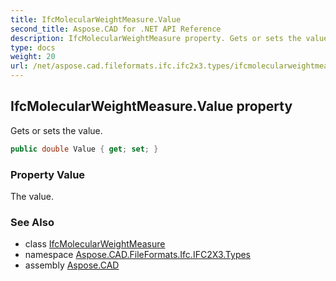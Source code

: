 ```yaml
---
title: IfcMolecularWeightMeasure.Value
second_title: Aspose.CAD for .NET API Reference
description: IfcMolecularWeightMeasure property. Gets or sets the value
type: docs
weight: 20
url: /net/aspose.cad.fileformats.ifc.ifc2x3.types/ifcmolecularweightmeasure/value/
---
```

## IfcMolecularWeightMeasure.Value property

Gets or sets the value.

```csharp
public double Value { get; set; }
```

### Property Value

The value.

### See Also

* class [IfcMolecularWeightMeasure](../)
* namespace [Aspose.CAD.FileFormats.Ifc.IFC2X3.Types](../../ifcmolecularweightmeasure/)
* assembly [Aspose.CAD](../../../)


